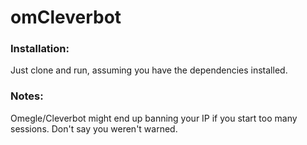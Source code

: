 # omCleverbot

### Installation:
Just clone and run, assuming you have the dependencies installed.

### Notes:
Omegle/Cleverbot might end up banning your IP if you start too many sessions. Don't say you weren't warned.
